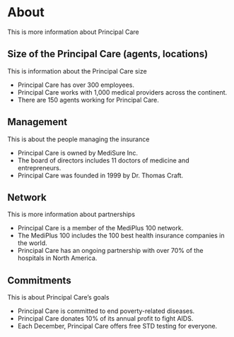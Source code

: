 # About

This is more information about Principal Care

## Size of the Principal Care (agents, locations)

This is information about the Principal Care size

- Principal Care has over 300 employees.
- Principal Care works with 1,000 medical providers across the continent.
- There are 150 agents working for Principal Care.

## Management

This is about the people managing the insurance

- Principal Care is owned by MediSure Inc.
- The board of directors includes 11 doctors of medicine and entrepreneurs.
- Principal Care was founded in 1999 by Dr. Thomas Craft.

## Network

This is more information about partnerships

- Principal Care is a member of the MediPlus 100 network.
- The MediPlus 100 includes the 100 best health insurance companies in the world.
- Principal Care has an ongoing partnership with over 70% of the hospitals in North America.

## Commitments

This is about Principal Care’s goals

- Principal Care is committed to end poverty-related diseases.
- Principal Care donates 10% of its annual profit to fight AIDS.
- Each December, Principal Care offers free STD testing for everyone.